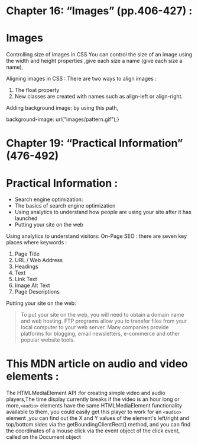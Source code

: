 # Chapter 16: “Images” (pp.406-427) :
# Images 


Controlling size of images in CSS
You can control the size of an 
image using the width and 
height properties ,give each size a name (give each size a name),



Aligning images in CSS :
 There are two ways to align 
images : 
1. The float property
2. New classes are created with 
names such as align-left or 
align-right.



Adding background image: by using this path,


background-image: url("images/pattern.gif");}


# Chapter 19: “Practical Information” (476-492)
# Practical Information :

 * Search engine optimization:
 * The basics of search engine optimization
* Using analytics to understand how people are using your site after it has launched
* Putting your site on the web




 Using analytics to understand visitors:
 On-Page SEO : there are seven key places where  keywords :
 1. Page Title 
 2.  URL / Web Address
 3.  Headings
 4.  Text
 5.  Link Text
 6.  Image Alt Text
 7.  Page Descriptions






 Putting your site on the web:
  >To put your site on the web, you will need to obtain a 
domain name and web hosting.
 FTP programs allow you to transfer files from your 
local computer to your web server.
 Many companies provide platforms for blogging, email 
newsletters, e-commerce and other popular website 
tools.
# This MDN article on audio and video elements :
 The HTMLMediaElement API :for creating simple video and audio players,The time display currently breaks if the video is an hour long or more,`<audio>` elements have the same HTMLMediaElement functionality available to them, you could easily get this player to work for an `<audio>` element ,you can find out the X and Y values of the element's left/right and top/bottom sides via the getBoundingClientRect() method, and you can find the coordinates of a mouse click via the event object of the click event, called on the Document object